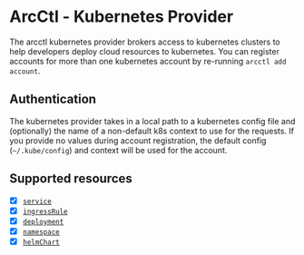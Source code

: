 # ArcCtl - Kubernetes Provider

The arcctl kubernetes provider brokers access to kubernetes clusters to help
developers deploy cloud resources to kubernetes. You can register accounts for
more than one kubernetes account by re-running `arcctl add account`.

## Authentication

The kubernetes provider takes in a local path to a kubernetes config file and (optionally)
the name of a non-default k8s context to use for the requests. If you provide no values
during account registration, the default config (`~/.kube/config`) and context will be
used for the account.

## Supported resources

- [x] [`service`](../../%40resources/service/)
- [x] [`ingressRule`](../../%40resources/ingressRule/)
- [x] [`deployment`](../../%40resources/deployment/)
- [x] [`namespace`](../../%40resources/namespace/)
- [x] [`helmChart`](../../%40resources/helmChart/)
